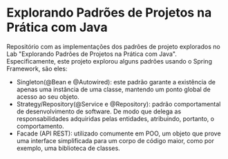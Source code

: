 # Explorando Padrões de Projetos na Prática com Java

Repositório com as implementações dos padrões de projeto explorados no Lab "Explorando Padrões de Projetos na Prática com Java". Especificamente, este projeto explorou alguns padrões usando o Spring Framework, são eles:
- Singleton(@Bean e @Autowired): este padrão garante a existência de apenas uma instância de uma classe, mantendo um ponto global de acesso ao seu objeto.
- Strategy/Repository(@Service e @Repository): padrão comportamental de desenvolvimento de software.  De modo que delega as responsabilidades adquiridas pelas entidades, atribuindo, portanto, o comportamento.
- Facade (API REST): utilizado comumente em POO, um objeto que prove uma interface simplificada para um corpo de código maior, como por exemplo, uma biblioteca de classes.
